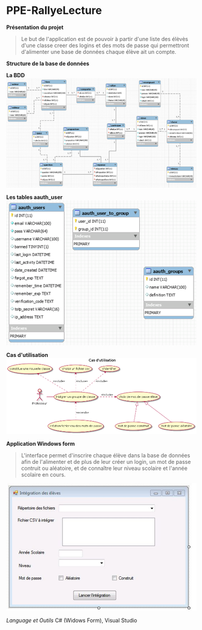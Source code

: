 # PPE-RallyeLecture

**Présentation du projet**

>Le but de l'application est de pouvoir à partir d'une liste des élèvès d'une classe creer des logins et des mots de passe qui permettront 
d'alimenter une base de données chaque élève ait un compte.

**Structure de la base de données**

**La BDD**
![alt text](https://github.com/clurgen/PPE-RallyeLecture/blob/master/schemaDbRallyeLecture.PNG)

**Les tables aauth_user**
![alt text](https://github.com/clurgen/PPE-RallyeLecture/blob/master/schemaDbAauth.PNG)

**Cas d'utilisation**
![alt text](https://github.com/clurgen/PPE-RallyeLecture/blob/master/Use_Case_Diagram.png)

**Application Windows form**
>L'interface permet d'inscrire chaque élève dans la base de données afin de l'alimenter et de plus de leur créer un login, un mot de passe contruit ou aléatoire, et de connaître leur niveau scolaire et l'année scolaire en cours.

![alt text](https://github.com/clurgen/PPE-RallyeLecture/blob/master/Interface.JPG)

*Language et Outils*
C# (Widows Form), Visual Studio

